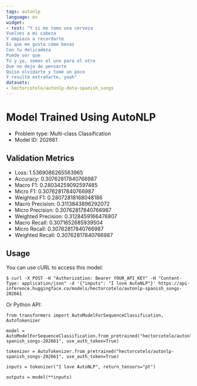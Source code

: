 ```yaml
---
tags: autonlp
language: es
widget:
- text: "Y si me tomo una cerveza
Vuelves a mi cabeza
Y empiezo a recordarte
Es que me gusta cómo besas
Con tu delicadeza
Puede ser que
Tú y yo, somos el uno para el otro
Que no dejo de pensarte
Quise olvidarte y tomé un poco
Y resultó extrañarte, yeah"
datasets:
- hectorcotelo/autonlp-data-spanish_songs
---
```


# Model Trained Using AutoNLP

- Problem type: Multi-class Classification
- Model ID: 202661

## Validation Metrics

- Loss: 1.5369086265563965
- Accuracy: 0.30762817840766987
- Macro F1: 0.28034259092597485
- Micro F1: 0.30762817840766987
- Weighted F1: 0.28072818168048186
- Macro Precision: 0.3113843896292072
- Micro Precision: 0.30762817840766987
- Weighted Precision: 0.3128459166476807
- Macro Recall: 0.3071652685939504
- Micro Recall: 0.30762817840766987
- Weighted Recall: 0.30762817840766987


## Usage

You can use cURL to access this model:

```
$ curl -X POST -H "Authorization: Bearer YOUR_API_KEY" -H "Content-Type: application/json" -d '{"inputs": "I love AutoNLP"}' https://api-inference.huggingface.co/models/hectorcotelo/autonlp-spanish_songs-202661
```

Or Python API:

```
from transformers import AutoModelForSequenceClassification, AutoTokenizer

model = AutoModelForSequenceClassification.from_pretrained("hectorcotelo/autonlp-spanish_songs-202661", use_auth_token=True)

tokenizer = AutoTokenizer.from_pretrained("hectorcotelo/autonlp-spanish_songs-202661", use_auth_token=True)

inputs = tokenizer("I love AutoNLP", return_tensors="pt")

outputs = model(**inputs)
```